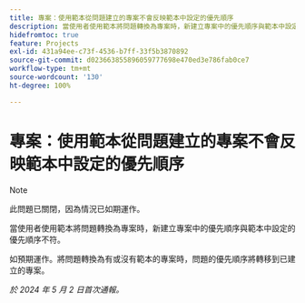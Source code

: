 ```yaml
---
title: 專案：使用範本從問題建立的專案不會反映範本中設定的優先順序
description: 當使用者使用範本將問題轉換為專案時，新建立專案中的優先順序與範本中設定的優先順序不符。
hidefromtoc: true
feature: Projects
exl-id: 431a94ee-c73f-4536-b7ff-33f5b3870892
source-git-commit: d023663855896059777698e470ed3e786fab0ce7
workflow-type: tm+mt
source-wordcount: '130'
ht-degree: 100%

---
```


# 專案：使用範本從問題建立的專案不會反映範本中設定的優先順序

>[!NOTE]
>
>此問題已關閉，因為情況已如期運作。

當使用者使用範本將問題轉換為專案時，新建立專案中的優先順序與範本中設定的優先順序不符。

如預期運作。將問題轉換為有或沒有範本的專案時，問題的優先順序將轉移到已建立的專案。

_於 2024 年 5 月 2 日首次通報。_
